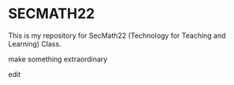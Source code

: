 # SECMATH22

This is my repository for SecMath22 (Technology for Teaching and Learning) Class.

make something extraordinary

edit

